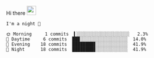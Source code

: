 Hi there <img src="https://media.giphy.com/media/hvRJCLFzcasrR4ia7z/giphy.gif" width="25px">

<!--START_SECTION:productive-box-in-readme-->
```text
I'm a night 🦉

🌞 Morning     1 commits  ▍░░░░░░░░░░░░░░░░░░░░   2.3%
🌆 Daytime     6 commits  ██▉░░░░░░░░░░░░░░░░░░  14.0%
🌃 Evening    18 commits  ████████▊░░░░░░░░░░░░  41.9%
🌙 Night      18 commits  ████████▊░░░░░░░░░░░░  41.9%
```
<!--END_SECTION:productive-box-in-readme-->
